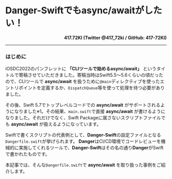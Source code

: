 # Danger-Swiftでもasync/awaitがしたい！

<p align="right">
<strong>417.72KI (Twitter @417_72ki / GitHub: 417-72KI)</strong>
</p>

<hr>

### はじめに
iOSDC2022のパンフレットに **「CLIツールで始めるasync/await」** というタイトルで寄稿させていただきました。寄稿当時はSwift5.5〜5.6くらいの頃だったので、CLIツールで **async/await** を扱うために`@main`ディレクティブを使ったエントリポイントを定義するか、`DispatchQueue`等を使って処理を待つ必要がありました。

その後、Swift 5.7でトップレベルコードでの **async/await** がサポートされるようになりました※1。その結果、`main.swift`で直接 **async/await** が書けるようになりました。それだけでなく、Swift Packageに属さないスクリプトファイルでも **async/await** が扱えるようになっています。

Swiftで書くスクリプトの代表例として、**Danger-Swift**の設定ファイルとなる`Dangerfile.swift`が挙げられます。
**Danger**はCI/CD環境でコードレビューを機械的に実施してくれるツールで、**Danger-Swift**はその名の通り**Danger**がSwiftで書かれたものです。

本記事では、そんな`Dangerfile.swift`で **async/await** を取り扱った事例をご紹介します。
